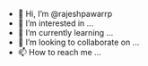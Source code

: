- 👋 Hi, I’m @rajeshpawarrp
- 👀 I’m interested in ...
- 🌱 I’m currently learning ...
- 💞️ I’m looking to collaborate on ...
- 📫 How to reach me ...

<!---
rajeshpawarrp/rajeshpawarrp is a ✨ special ✨ repository because its `README.md` (this file) appears on your GitHub profile.
You can click the Preview link to take a look at your changes.
--->
